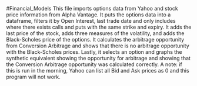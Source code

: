#Financial_Models
This file imports options data from Yahoo and stock price information from Alpha Vantage. It puts the options data into a dataframe, filters it by Open Interest, last trade date and only includes where there exists calls and puts with the same strike and expiry. It adds the last price of the stock, adds three measures of the volatility, and adds the Black-Scholes price of the options. It calculates the arbitrage opportunity from Conversion Arbitrage and shows that there is no arbitrage opportunity with the Black-Scholes prices. Lastly, it selects an option and graphs the synthetic equivalent showing the opportunity for arbitrage and showing that the Conversion Arbitrage opportunity was calculated correctly. A note: if this is run in the morning, Yahoo can list all Bid and Ask prices as 0 and this program will not work.
